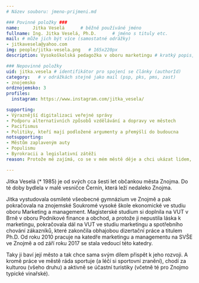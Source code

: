 ```yaml
---
# Název souboru: jmeno-prijmeni.md

### Povinné položky ###
name:     Jitka Veselá  	# běžně používáné jméno
fullname: Ing. Jitka Veselá, Ph.D.  	# jméno s tituly etc.
mail: # může jich být více (samostatné odrážky)
- jitkavesela@yahoo.com
img: people/jitka-vesela.png   # 165x220px
description: Vysokoškolská pedagožka v oboru marketingu # kratký popis, max 160 znaků

### Nepovinné položky
uid: jitka.vesela # identifikátor pro spojení se články (authorId)
category: 	# v odrážkách stejně jako mail (psp, pks, pms, zast)
- znojemsko
ordznojemsko: 3
profiles:
  instagram: https://www.instagram.com/jitka_vesela/

supporting:
- Výraznější digitalizaci veřejné správy
- Podporu alternativních způsobů vzdělávání a dopravy ve městech
- Pacifismus
- Politiky, kteří mají podložené argumenty a přemýšlí do budoucna
notsupporting:
- Městům zaplaveným auty
- Populismu
- Byrokracii a legislativní zátěži
reason: Protože mě zajímá, co se v mém městě děje a chci ukázat lidem, že jdou svěci dělat i jinak, než jak se dělají.

---
```


Jitka Veselá (\* 1985) je od svých cca šesti let občankou města Znojma.
Do té doby bydlela v malé vesničce Černín, která leží nedaleko Znojma.

Jitka vystudovala osmileté všeobecné gymnázium ve Znojmě a pak
pokračovala na znojemské Soukromé vysoké škole ekonomické ve studiu
oboru Marketing a management. Magisterské studium si doplnila na VUT v
Brně v oboru Podnikové finance a obchod, a protože ji nepustila láska
k marketingu, pokračovala dál na VUT ve studiu marketingu a
spotřebního chování zákazníků, které zakončila obhajobou dizertační
práce a titulem Ph.D. Od roku 2010 pracuje na katedře marketingu a
managementu na SVŠE ve Znojmě a od září roku 2017 se stala vedoucí
této katedry.

Taky ji baví její město a tak chce sama svým dílem přispět k jeho
rozvoji. A kromě práce ve městě ráda sportuje (a léčí si sportovní
zranění), chodí za kulturou (všeho druhu) a aktivně se účastní
turistiky (včetně té pro Znojmo typické vinařské).
